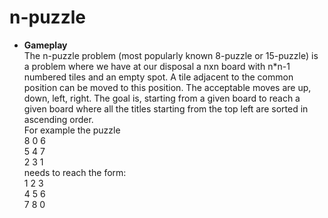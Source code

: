 # n-puzzle

* **Gameplay**<br/>
The n-puzzle problem (most popularly known 8-puzzle or 15-puzzle) is a problem where we have at our disposal a nxn board with n*n-1 numbered tiles and an empty spot. A tile adjacent to the common position can be moved to this position. The acceptable moves are up, down, left, right. The goal is, starting from a given board to reach a given board where all the titles starting from the top left are sorted in ascending order. <br/>
For example the puzzle <br/>
8 0 6<br/>
5 4 7<br/>
2 3 1<br/>
needs to reach the form:<br/>
1 2 3<br/>
4 5 6<br/>
7 8 0<br/>
